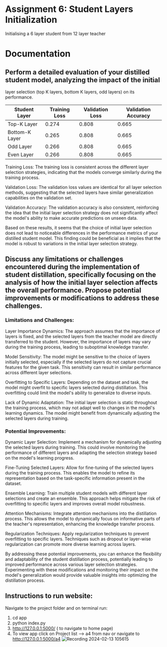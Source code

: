 # Assignment 6:  Student Layers Initialization

Initialising a  6 layer student from 12 layer teacher

# Documentation

## Perform a detailed evaluation of your distilled student model, analyzing the impact of the initial
 layer selection (top K layers, bottom K layers, odd layers) on its performance.


|Student Layer         | Training Loss | Validation Loss | Validation Accuracy |
|---------------|---------------|------------------|----------------------|
| Top-K  Layer | 0.274         | 0.808            | 0.665                 |
| Bottom-K Layer| 0.265        | 0.808              | 0.665                  |
| Odd Layer     | 0.266           | 0.808          | 0.665                  |
| Even Layer    | 0.266           | 0.808              | 0.665                  |

Training Loss: The training loss is consistent across the different layer selection strategies, indicating that the models converge similarly during the training process.

Validation Loss: The validation loss values are identical for all layer selection methods, suggesting that the selected layers have similar generalization capabilities on the validation set.

Validation Accuracy: The validation accuracy is also consistent, reinforcing the idea that the initial layer selection strategy does not significantly affect the model's ability to make accurate predictions on unseen data.

Based on these results, it seems that the choice of initial layer selection does not lead to noticeable differences in the performance metrics of your distilled student model. This finding could be beneficial as it implies that the model is robust to variations in the initial layer selection strategy.

## Discuss any limitations or challenges encountered during the implementation of student distillation, specifically focusing on the analysis of how the initial layer selection affects the overall performance. Propose potential improvements or modifications to address these challenges.

### Limitations and Challenges:

Layer Importance Dynamics: The approach assumes that the importance of layers is fixed, and the selected layers from the teacher model are directly transferred to the student. However, the importance of layers may vary during the training process, leading to suboptimal knowledge transfer.

Model Sensitivity: The model might be sensitive to the choice of layers initially selected, especially if the selected layers do not capture crucial features for the given task. This sensitivity can result in similar performance across different layer selections.

Overfitting to Specific Layers: Depending on the dataset and task, the model might overfit to specific layers selected during distillation. This overfitting could limit the model's ability to generalize to diverse inputs.

Lack of Dynamic Adaptation: The initial layer selection is static throughout the training process, which may not adapt well to changes in the model's learning dynamics. The model might benefit from dynamically adjusting the selected layers during training.

### Potential Improvements:

Dynamic Layer Selection: Implement a mechanism for dynamically adjusting the selected layers during training. This could involve monitoring the performance of different layers and adapting the selection strategy based on the model's learning progress.

Fine-Tuning Selected Layers: Allow for fine-tuning of the selected layers during the training process. This enables the model to refine its representation based on the task-specific information present in the dataset.

Ensemble Learning: Train multiple student models with different layer selections and create an ensemble. This approach helps mitigate the risk of overfitting to specific layers and improves overall model robustness.

Attention Mechanisms: Integrate attention mechanisms into the distillation process. This allows the model to dynamically focus on informative parts of the teacher's representation, enhancing the knowledge transfer process.

Regularization Techniques: Apply regularization techniques to prevent overfitting to specific layers. Techniques such as dropout or layer-wise regularization can promote more diverse learning across layers.

By addressing these potential improvements, you can enhance the flexibility and adaptability of the student distillation process, potentially leading to improved performance across various layer selection strategies. Experimenting with these modifications and monitoring their impact on the model's generalization would provide valuable insights into optimizing the distillation process.

## Instructions to run website:
Navigate to the project folder and on terminal run: 
1. cd app
2. python index.py
3. http://127.0.0.1:5000/ ( to navigate to home page)
4. To view app click on Project list --> a4 from nav or navigate to http://127.0.0.1:5000/a4
![Recording 2024-02-13 105615](https://github.com/Rakshya8/NLP_Assignments/assets/45217500/15d5abcc-2dc5-4769-b137-e2d2ae0aa091)



   
